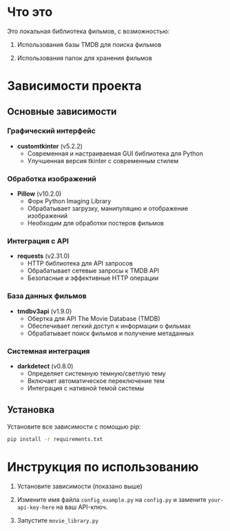 # Что это  

Это локальная библиотека фильмов, с возможностью:  

1. Использования базы TMDB для поиска фильмов  

2. Использования папок для хранения фильмов  

# Зависимости проекта

## Основные зависимости

### Графический интерфейс
- **customtkinter** (v5.2.2)
  - Современная и настраиваемая GUI библиотека для Python
  - Улучшенная версия tkinter с современным стилем

### Обработка изображений
- **Pillow** (v10.2.0)
  - Форк Python Imaging Library
  - Обрабатывает загрузку, манипуляцию и отображение изображений
  - Необходим для обработки постеров фильмов

### Интеграция с API
- **requests** (v2.31.0)
  - HTTP библиотека для API запросов
  - Обрабатывает сетевые запросы к TMDB API
  - Безопасные и эффективные HTTP операции

### База данных фильмов
- **tmdbv3api** (v1.9.0)
  - Обертка для API The Movie Database (TMDB)
  - Обеспечивает легкий доступ к информации о фильмах
  - Обрабатывает поиск фильмов и получение метаданных

### Системная интеграция
- **darkdetect** (v0.8.0)
  - Определяет системную темную/светлую тему
  - Включает автоматическое переключение тем
  - Интеграция с нативной темой системы

## Установка

Установите все зависимости с помощью pip:

```bash
pip install -r requirements.txt
```  

# Инструкция по использованию  

1. Установите зависимости (показано выше)  

2. Измените имя файла `config_example.py` на `config.py` и замените `your-api-key-here` на ваш API-ключ.  

3. Запустите `movie_library.py`  